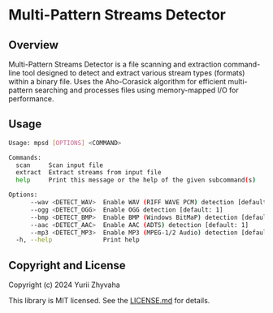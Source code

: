 # Multi-Pattern Streams Detector

## Overview

Multi-Pattern Streams Detector is a file scanning and extraction command-line tool designed to detect and extract various stream types (formats) within a binary file. Uses the Aho-Corasick algorithm for efficient multi-pattern searching and processes files using memory-mapped I/O for performance.

## Usage

```sh
Usage: mpsd [OPTIONS] <COMMAND>

Commands:
  scan     Scan input file
  extract  Extract streams from input file
  help     Print this message or the help of the given subcommand(s)

Options:
      --wav <DETECT_WAV>  Enable WAV (RIFF WAVE PCM) detection [default: 1]
      --ogg <DETECT_OGG>  Enable OGG detection [default: 1]
      --bmp <DETECT_BMP>  Enable BMP (Windows BitMaP) detection [default: 1]
      --aac <DETECT_AAC>  Enable AAC (ADTS) detection [default: 1]
      --mp3 <DETECT_MP3>  Enable MP3 (MPEG-1/2 Audio) detection [default: 1]
  -h, --help              Print help
```

## Copyright and License

Copyright (c) 2024 Yurii Zhyvaha

This library is MIT licensed. See the
[LICENSE.md](https://github.com/phyxolog/mpsd/blob/master/LICENSE.md) for details.
